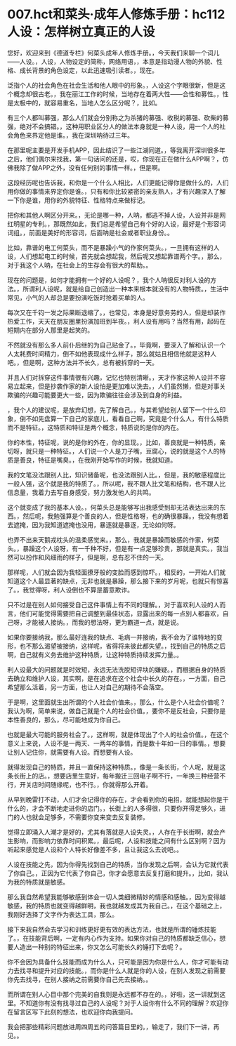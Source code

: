 # 007.hct和菜头·成年人修炼手册：hc112 人设：怎样树立真正的人设

您好，欢迎来到《德道专栏》何菜头成年人修炼手册。，今天我们来聊一个词儿——人设。，人设，人物设定的简称，网络用语，，本意是指动漫人物的外貌、性格、成长背景的角色设定，以此迅速吸引读者。，现在。

泛指个人的社会角色在社会生活和他人眼中的形象。，人设这个字眼很新，但是这个概念却很古老。，我在丽江工作的时候，当地存在着两大性——合性和募性。，性是太极中的，就容易重名，当地人怎么区分呢？，比如。

有三个人都叫募强，那么人们就会分别称之为杀猪的募强、收税的募强、砍柴的募强，绝对不会搞错。，这种用职业区分人的做法本身就是一种人设，用一个人的社会角色来界定他是谁。，我在深圳呐待过三年。

在那里呢主要是开发手机APP，因此结识了一些江湖同道。，等我离开深圳很多年之后，他们偶尔来找我，第一句话问的还是，哎，你现在正在做什么APP啊？，仿佛我除了做APP之外，没有任何别的事情一样。，但是啊。

这段经历呢也告诉我，和你是一个什么人相比，人们更能记得你是做什么的，人们用你做的事情来界定你是谁。，只有和你比较紧密的亲友熟人，才有兴趣深入了解一下你是谁，用你的外貌特征、性格特点来做标记。

把你和其他人啊区分开来。，无论是哪一种，人呐，都逃不掉人设，人设并非是网红明星的专利。，那既然如此，我们总是希望自己有个好的人设，最好是个形容词词组。，前面是美好的形容词，后面呐是社会或者职业身份。。

比如，靠谱的电工何菜头，而不是暴躁小气的作家何菜头。，一旦拥有这样的人设，人们想起电工的时候，首先就会想起我，然后呢又想起靠谱两个字。，那么，对于我这个人呐，在社会上的生存会有很大的帮助。。

现在的问题是，如何才能拥有一个好的人设呢？，我个人呐很反对利人设的方法。，所谓利人设呢，就是给自己创造出一种本来根本就没有的人物特质。，生活中常见，小气的人却总是要扮演吃饭时抢着买单的人。

每次又在千钧一发之际果断退缩了。，也常见，本身是好意务劳的人，但是却装作热爱工作，天天在朋友圈里扮演加班到半夜。，利人设有用吗？当然有用，起码在短期内在部分人那里是起笑的。

不然就没有那么多人前仆后继的为自己贴金了。，毕竟啊，要深入了解和认识一个人太耗费时间精力，倒不如他表现成什么样子，那么就姑且相信他就是这种人吧。，但是啊，这种方法并不长久，总有被拆穿的一天。

并且人们对拆穿这件事情很有兴趣，记忆也特别清晰。，天才作家这种人设并不容易立起来，但是抄袭作家的新人设怕是更加难以洗去。，人们虽然懒，但是对事关欺骗的兴趣可能要更大一些，因为欺骗往往会涉及到自身的利益。

，我个人的建议呢，是放弃幻想，先了解自己。，与其希望给别人留下一个什么印象，倒不如先盘算一下自己的家底儿，看看自己啊，究竟是个什么人，有什么特质而不是特征。，这特质和特征是两个概念，特质说的是你的内在。

你的本性，特征呢，说的是你的外在，你的显现。，比如，善良就是一种特质，亲切呀，就只是一种特征。，人们说一个人是刀子嘴，豆腐心，说的就是这个人的特质是善良，特征是嘴臭。，在我刚开始写作的时候，我就知道。

我的文笔没法跟别人比，知识储备呢，也没法跟别人比。，但是，我的敏感程度比一般人强，这个就是我的特质了。，所以呢，我不跟人比文笔和结构，也不跟人比信息量，我着力去写自身感受，努力激发他人的共鸣。

这个就变成了我的基本人设。，何菜头总是能够写出我感受到却无法表达出来的东西。，然后呢，我勉强算是个善良的人，但是性格呀，也的确很暴躁。，我没有想着去遮掩，因为我知道遮掩也没用，暴逐就是暴逐，无论如何呀。

也弄不出来天鹅戎枕头的温柔感觉来。，那么，我就是暴躁而敏感的作家，何菜头。，暴躁这个人设呀，有一千种不好，但是有一点足够珍贵，那就是真实。，我当然可以扮作和风细雨的样子，但是啊，总有忍不住的一天。

那样呢，人们就会因为我轻面撩牙般的变脸而感到惊吓。，相反的，一开始人们就知道这个人最显著的缺点，无非也就是暴躁，那么接下来的岁月呢，也就只有惊喜了。，我觉得呀，利人设倒也不算是蓄意欺诈。

只不过是在别人如何接受自己这件事情上有不同的理解。，对于喜欢利人设的人而言，他们可能觉得需要把自己调整到最佳状态，显露出来的每一点别人都喜欢，自己呀，才能被人接纳。，而我的想法呀，更为霸道一点，就是说。

如果你要接纳我，那么最好连我的缺点、毛病一并接纳，我不会为了谁特地的变形，也不那么渴望被接纳，这样呢，省得将来彼此都失望。，找到自己的特质之后啊，自己就有义务去维护这种特质，让这种特质持续发挥力量。。

利人设最大的问题就是时效短，永远无法洗脱短评块的嫌疑。，而根据自身的特质去确立和维护人设，其实啊，是在追求在这个社会中长久的存在。，一方面，自己希望那么活着，另一方面，也让人对自己的期待不会落空。

于是啊，这里面就生出所谓的个人社会价值来。，那么，什么是个人社会价值呢？我认为啊，简单来说，做自己就是个人的社会价值。，要你不是反社会，只要你是本性善良的，那么，尽可能地成为你自己。

也就是最大可能的服务社会了。，这样啊，就是体现出了个人的社会价值。，在这个意义上来说，人设不是一两天、一两年的事情，而是数十年如一日的事情。，想要让别人记住你，就需要有人设。而想要有人设。

就得发现自己的特质，并且一直保持这种特质。，像是一条长街，个人呢，就是这条长街上的店。，想要店里生意好，每年搬迁三回电子啊不行，一年换三种经营不行，开关店时间随缘呢，也不行。，你就得那么开着。

从早到晚雷打不动，人们才会记得你的存在，才会看到你的电招，就能想起你是干什么的，才会不断地走进你的店门。，长街上的人多得很，只要你开得足够久，进门的人也就会足够多，不需要你变来变去反复装修。

觉得立即涌入人潮才是好的，尤其有落就是人设失灵。，人存在于长街啊，就会产生影响，而影响力依靠时间积累。，最后呢，人设和技能之间有什么区别啊？因为听起来感觉是人设和个人特长好像差不多，且让我这么去说吧。。

人设在技能之先，因为你得先找到自己的特质，当你发现之后啊，会认为它就代表了你自己。，正因为它代表了你自己，你才会愿意去反复打磨和提升。，比如，我认为我的特质就是敏感。

那么我自然希望我能够敏感到体会一切人类细微精妙的情感和感触。，因为变得越敏感，我的特质也就变得越鲜明，我也就越发成其为我自己。，在这个基础之上，我刚好选择了文字作为表达工具，那么。

接下来我自然会去学习和训练更好更有效的表达方法，也就是所谓的锤炼技能了。，在技能背后啊，一定有内心作为支持。如果你对自己的特质都缺乏信心，想要人造出一种别的特征出来，你又怎么可能长久的锤打下去呢？。

你不会因为具备什么技能而成为什么人，只可能是因为你是什么人，你才可能有动力去找寻和提升对应的技能。，而你是什么人就是你的人设，在别人发现之前需要你先去找寻，在别人接纳之前需要你自己先去接纳。。

而所谓在别人心目中那个完美的自我则是永远都不存在的。，好啦，这一讲就到这里。不知道你有没有找寻过自己的人设呢？对于人设你有什么不同的理解？欢迎你在留言区写下此刻的想法，也欢迎你向我提问。

我会把那些精彩问题放进周四周五的问答篇目里的。，输走了，我们下一讲，再见。。